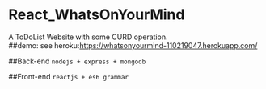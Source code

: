 # React_WhatsOnYourMind
A ToDoList Website with some CURD operation.<br>
##demo:
see heroku:https://whatsonyourmind-110219047.herokuapp.com/

##Back-end
`nodejs + express + mongodb`

##Front-end
 `reactjs + es6 grammar`
